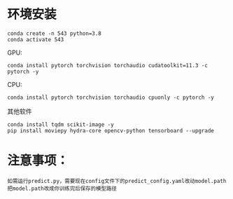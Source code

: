 # 环境安装

    conda create -n 543 python=3.8
    conda activate 543
GPU:

    conda install pytorch torchvision torchaudio cudatoolkit=11.3 -c pytorch -y
CPU:

    conda install pytorch torchvision torchaudio cpuonly -c pytorch -y

其他软件

    conda install tqdm scikit-image -y
    pip install moviepy hydra-core opencv-python tensorboard --upgrade
    

# 注意事项：
    如需运行predict.py，需要现在config文件下的predict_config.yaml改动model.path
    把model.path改成你训练完后保存的模型路径
    
